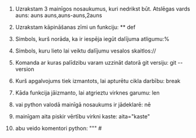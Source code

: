 1. Uzrakstam 3 mainīgos nosaukumus, kuri nedrikst būt. Atslēgas vards auns:
auns auns,auns-auns,2auns
2. Uzrakstam kāpināšanas zīmi un funkciju:
** def             
3. Simbols, kurš norāda, ka ir iespēja iegūt dalījuma atligumu:%

4. Simbols, kuru lieto lai veiktu dalījumu vesalos skaitlos://

5. Komanda ar kuras palīdzibu varam uzzināt datorā git versiju:
git --version
6. Kurš apgalvojums tiek izmantots, lai apturētu cikla darbību:
break
7. Kāda funkcija jāizmanto, lai atgrieztu virknes garumu:
len
8. vai python valodā mainīgā nosaukums ir jādeklarē:
nē
9. mainīgam aita piskir vērtību virkni kaste:
aita="kaste"
10. abu veido komentori python:
""" #